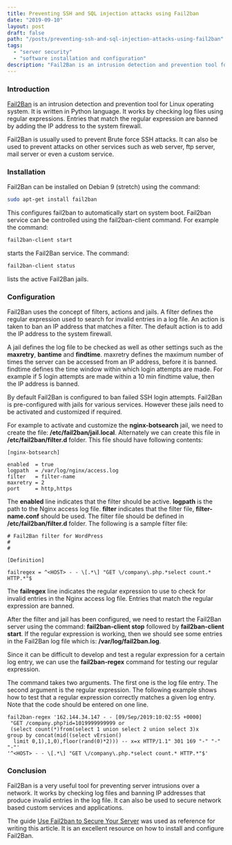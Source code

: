 ```yaml
---
title: Preventing SSH and SQL injection attacks using Fail2ban
date: "2019-09-10"
layout: post
draft: false
path: "/posts/preventing-ssh-and-sql-injection-attacks-using-fail2ban"
tags:
  - "server security"
  - "software installation and configuration"
description: "Fail2Ban is an intrusion detection and prevention tool for Linux operating system. It is written in Python language. It works by checking log files using regular expressions. Entries that match the regular expression are banned by adding the IP address to the system firewall."
---
```


### Introduction
[Fail2Ban](https://www.fail2ban.org/wiki/index.php/Main_Page) is an intrusion detection and prevention tool for Linux operating system. It is written in Python language. It works by checking log files using regular expressions. Entries that match the regular expression are banned by adding the IP address to the system firewall.

Fail2Ban is usually used to prevent Brute force SSH attacks. It can also be used to prevent attacks on other services such as web server, ftp server, mail server or even a custom service.

### Installation
Fail2Ban can be installed on Debian 9 (stretch) using the command:

```bash
sudo apt-get install fail2ban
```

This configures fail2ban to automatically start on system boot. Fail2ban service can be controlled using the fail2ban-client command. For example the command:

```bash
fail2ban-client start
```

starts the Fail2Ban service. The command:

```bash
fail2ban-client status
```

lists the active Fail2Ban jails.

### Configuration
Fail2Ban uses the concept of filters, actions and jails. A filter defines the regular expression used to search for invalid entries in a log file. An action is taken to ban an IP address that matches a filter. The default action is to add the IP address to the system firewall.

A jail defines the log file to be checked as well as other settings such as the **maxretry**, **bantime** and **findtime**. maxretry defines the maximum number of times the server can be accessed from an IP address, before it is banned. findtime defines the time window within which login attempts are made. For example if 5 login attempts are made within a 10 min findtime value, then the IP address is banned.

By default Fail2Ban is configured to ban failed SSH login attempts. Fail2Ban is pre-configured with jails for various services. However these jails need to be activated and customized if required.

For example to activate and customize the **nginx-botsearch** jail, we need to create the file: **/etc/fail2ban/jail.local**. Alternately we can create this file in **/etc/fail2ban/filter.d** folder. This file should have following contents:

```
[nginx-botsearch]

enabled  = true
logpath  = /var/log/nginx/access.log
filter   = filter-name
maxretry = 2
port     = http,https
```

The **enabled** line indicates that the filter should be active. **logpath** is the path to the Nginx access log file. **filter** indicates that the filter file, **filter-name.conf** should be used. The filter file should be defined in **/etc/fail2ban/filter.d** folder. The following is a sample filter file:

```
# Fail2Ban filter for WordPress
#
#

[Definition]

failregex = ^<HOST> - - \[.*\] "GET \/company\.php.*select count.* HTTP.*"$
```

The **failregex** line indicates the regular expression to use to check for invalid entries in the Nginx access log file. Entries that match the regular expression are banned.

After the filter and jail has been configured, we need to restart the Fail2Ban server using the command: **fail2ban-client stop** followed by **fail2ban-client start**. If the regular expression is working, then we should see some entries in the Fail2Ban log file which is: **/var/log/fail2ban.log**.

Since it can be difficult to develop and test a regular expression for a certain log entry, we can use the **fail2ban-regex** command for testing our regular expression.

The command takes two arguments. The first one is the log file entry. The second argument is the regular expression. The following example shows how to test that a regular expression correctly matches a given log entry. Note that the code should be entered on one line.

```
fail2ban-regex '162.144.34.147 - - [09/Sep/2019:10:02:55 +0000]
 "GET /company.php?id=1019999999999 or
 (select count(*)from(select 1 union select 2 union select 3)x
group by concat(mid((select vErsion()
  limit 0,1),1,0),floor(rand(0)*2))) -- x=x HTTP/1.1" 301 169 "-" "-" "-"'
'^<HOST> - - \[.*\] "GET \/company\.php.*select count.* HTTP.*"$'
```

### Conclusion
Fail2Ban is a very useful tool for preventing server intrusions over a network. It works by checking log files and banning IP addresses that produce invalid entries in the log file. It can also be used to secure network based custom services and applications.

The guide [Use Fail2ban to Secure Your Server](https://www.linode.com/docs/security/using-fail2ban-for-security/) was used as reference for writing this article. It is an excellent resource on how to install and configure Fail2Ban.
